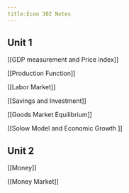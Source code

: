 ```yaml
---
title:Econ 302 Notes
---
```

## Unit 1

[[GDP measurement and Price index]]

[[Production Function]]

[[Labor Market]]

[[Savings and Investment]]

[[Goods Market Equilibrium]]

[[Solow Model and Economic Growth ]]

## Unit 2

[[Money]]

[[Money Market]]
